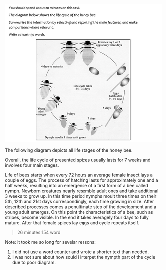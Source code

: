 ![image](/images/t1_2.png)

The following diagram depicts all life stages of the honey bee.

Overall, the life cycle of presented spices usually lasts for 7 weeks and involves four main stages.

Life of bees starts when every 72 hours an average female insect lays a couple of eggs. The process of hatching lasts for approximately one and a half weeks, resulting into an emergence of a first form of a bee called nymph. Newborn creatures nearly resemble adult ones and take additional 3 weeks to grow up. In this time period nymphs moult three times on their 5th, 12th and 21st days correspondingly, each time growing in size.
After described processes comes a penultimate step of the development and a young adult emerges. On this point the characteristics of a bee, such as stripes, become visible. In the end it takes averagely four days to fully mature. After that female spices lay eggs and cycle repeats itself.

> 26 minutes
> 154 word

Note: it took me so long for sevelar reasons:
1. I did not use a word counter and wrote a shorter text than needed.
2. I was not sure about how sould i interpet the nympth part of the cycle due to poor diagram.
